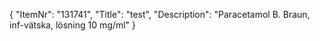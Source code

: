 {
  "ItemNr": "131741",
  "Title": "test",
  "Description": "Paracetamol B. Braun, inf-vätska, lösning 10 mg/ml"
}